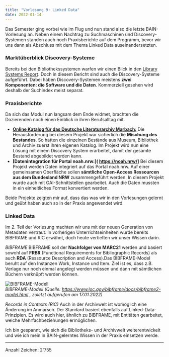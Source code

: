 ```yaml
---
title: "Vorlesung 9: Linked Data"
date: 2022-01-14
---
```


Das Semester ging vorbei wie im Flug und nun stand also die letzte BAIN-Vorlesung an. Neben einem Nachtrag zu Suchmaschinen und Discovery-Systemen standen auch noch Praxisberichte auf dem Programm, bevor wir uns dann als Abschluss mit dem Thema Linked Data auseinandersetzten.

### Marktüberblick Discovery-Systeme
Bereits bei den Bibliothekssystemen warfen wir einen Blick in den [Library Systems Report]( https://americanlibrariesmagazine.org/2020/05/01/2020-library-systems-report/). Doch in diesem Bericht sind auch die Discovery-Systeme aufgeführt. Dabei haben Discovery-Systemen meistens **zwei Komponenten: die Software und die Daten**. Kommerziell gesehen wird deshalb der Suchindex meist separat.

### Praxisberichte
Da sich das Modul nun langsam dem Ende widmet, brachten die Dozierenden noch einen Einblick in ihren Berufsalltag mit.

- **[Online Katalog für das Deutsche Literaturarchiv Marbach:](https://www.dla-marbach.de/katalog-beta)** Die Herausforderung bei diesem Projekt war sicherlich die **Mischung des Bestandes**. So hatten die einzelnen Bestände aus Museum, Bibliothek und Archiv zuerst ihren eigenen Katalog. Im Projekt wird nun eine Lösung mit einem Discovery System erarbeitet, damit der gesamte Bestand abgebildet werden kann.
- **[Datenintegration für Portal noah.nrw:]( https://noah.nrw/]** Bei diesem Projekt werden Daten integriert auf das Portal noah.nrw. Auf einer gemeinsamen Oberfläche sollen **sämtliche Open-Access Ressourcen aus dem Bundesland NRW** zusammengeführt werden. In diesem Projekt wurde auch mit OAI-Schnittstellen gearbeitet. Auch die Daten mussten in ein einheitliches Format konvertiert werden.

Beide Projekte zeigten mir auf, dass das was wir in den Vorlesungen gelernt und geübt haben auch so in der Praxis angewendet wird.

### Linked Data
Im 2. Teil der Vorlesung machten wir uns mit der neuen Generation von Metadaten vertraut. In vorherigen Unterrichtseinheiten wurde bereits BIBFRAME und RiC erwähnt, doch heute vertieften wir unser Wissen darin.

*BIBFRAME*
BIBFRAME soll der **Nachfolger von MARC21** werden und basiert sowohl auf **FRBR** (Functional Requirements for Bibliographic Records) als auch **RDA** (Ressource Description and Access).Das BIBFRAME-Model beruht auf den Instanzen Work, Instance und Item. Ziel ist es, dass z.B. Verlage nur noch einmal angelegt werden müssen und dann mit sämtlichen Büchern verknüpft werden können. 

![BIBFRAME-Modell](https://i.ibb.co/S739GPQ/BIbframe.jpg) <br>
<i>BIBFRAME-Modell (Quelle: <https://www.loc.gov/bibframe/docs/bibframe2-model.html> , zuletzt aufgerufen am 17.01.2022) </i>

*Records in Contexts (RiC)*
Auch in der Archivwelt ist womöglich eine Änderung im Anmarsch. Der Standard basiert ebenfalls auf Linked-Data-Prinzipien. Es wird auch hier, ähnlich zu BIBFRAME, mit Entitäten gearbeitet, welche Mehrfachbeziehungen ermöglichen.

Ich bin gespannt, wie sich die Bibliotheks- und Archivwelt weiterentwickelt und wie ich mein in BAIN-gelerntes Wissen in der Praxis einsetzen werde.
 
---
Anzahl Zeichen: 2'755

